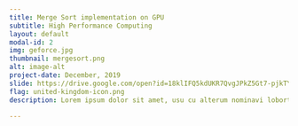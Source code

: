 ```yaml
---
title: Merge Sort implementation on GPU
subtitle: High Performance Computing
layout: default
modal-id: 2
img: geforce.jpg
thumbnail: mergesort.png
alt: image-alt
project-date: December, 2019
slide: https://drive.google.com/open?id=18klIFQ5kdUKR7QvgJPkZ5Gt7-pjkTY9z
flag: united-kingdom-icon.png
description: Lorem ipsum dolor sit amet, usu cu alterum nominavi lobortis. At duo novum diceret. Tantas apeirian vix et, usu sanctus postulant inciderint ut, populo diceret necessitatibus in vim. Cu eum dicam feugiat noluisse.

---
```

